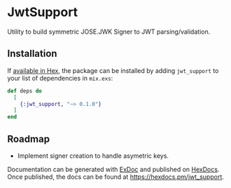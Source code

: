 # JwtSupport

Utility to build symmetric JOSE.JWK Signer to JWT parsing/validation.

## Installation

If [available in Hex](https://hex.pm/docs/publish), the package can be installed
by adding `jwt_support` to your list of dependencies in `mix.exs`:

```elixir
def deps do
  [
    {:jwt_support, "~> 0.1.0"}
  ]
end
```

## Roadmap

- Implement signer creation to handle asymetric keys.

Documentation can be generated with [ExDoc](https://github.com/elixir-lang/ex_doc)
and published on [HexDocs](https://hexdocs.pm). Once published, the docs can
be found at <https://hexdocs.pm/jwt_support>.

